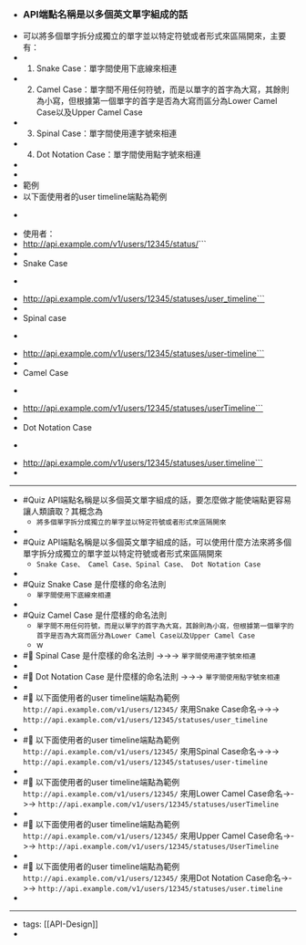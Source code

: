 - ### API端點名稱是以多個英文單字組成的話
- 可以將多個單字拆分成獨立的單字並以特定符號或者形式來區隔開來，主要有：
- 1. Snake Case：單字間使用下底線來相連
- 2. Camel Case：單字間不用任何符號，而是以單字的首字為大寫，其餘則為小寫，但根據第一個單字的首字是否為大寫而區分為Lower Camel Case以及Upper Camel Case
- 3. Spinal Case：單字間使用連字號來相連
- 4. Dot Notation Case：單字間使用點字號來相連
- 
- 
- 範例
- 以下面使用者的user timeline端點為範例
- ```javascript
- 使用者：
- http://api.example.com/v1/users/12345/status/<timeline>```
- 
- Snake Case
- ```javascript
- http://api.example.com/v1/users/12345/statuses/user_timeline```
- 
- Spinal case
- ```javascript
- http://api.example.com/v1/users/12345/statuses/user-timeline```
- 
- Camel Case
- ```javascript
- http://api.example.com/v1/users/12345/statuses/userTimeline```
- 
- Dot Notation Case
- ```javascript
- http://api.example.com/v1/users/12345/statuses/user.timeline```
- 
- ---
- #Quiz API端點名稱是以多個英文單字組成的話，要怎麼做才能使端點更容易讓人類讀取？其概念為
    -  `將多個單字拆分成獨立的單字並以特定符號或者形式來區隔開來`
- 
- #Quiz API端點名稱是以多個英文單字組成的話，可以使用什麼方法來將多個單字拆分成獨立的單字並以特定符號或者形式來區隔開來 
    - `Snake Case、 Camel Case、Spinal Case、 Dot Notation Case`
- 
- #Quiz Snake Case 是什麼樣的命名法則 
    - `單字間使用下底線來相連`
- 
- #Quiz Camel Case 是什麼樣的命名法則 
    -  `單字間不用任何符號，而是以單字的首字為大寫，其餘則為小寫，但根據第一個單字的首字是否為大寫而區分為Lower Camel Case以及Upper Camel Case`
    - w
- #🧠 Spinal Case 是什麼樣的命名法則 ->->-> `單字間使用連字號來相連`
- <!--SR:!2023-11-29,155,250-->
- #🧠 Dot Notation Case 是什麼樣的命名法則 ->->-> `單字間使用點字號來相連`
- <!--SR:!2024-02-28,210,250-->
- #🧠 以下面使用者的user timeline端點為範例 `http://api.example.com/v1/users/12345/`  來用Snake Case命名->->-> `http://api.example.com/v1/users/12345/statuses/user_timeline`
- <!--SR:!2023-12-20,164,250-->
- #🧠 以下面使用者的user timeline端點為範例 `http://api.example.com/v1/users/12345/`  來用Spinal Case命名->->-> `http://api.example.com/v1/users/12345/statuses/user-timeline`
- <!--SR:!2023-12-23,173,250-->
- #🧠 以下面使用者的user timeline端點為範例 `http://api.example.com/v1/users/12345/`  來用Lower Camel Case命名->->-> `http://api.example.com/v1/users/12345/statuses/userTimeline`
- <!--SR:!2023-12-29,173,250-->
- #🧠 以下面使用者的user timeline端點為範例 `http://api.example.com/v1/users/12345/`  來用Upper Camel Case命名->->-> `http://api.example.com/v1/users/12345/statuses/UserTimeline`
- <!--SR:!2023-10-25,120,230-->
- #🧠 以下面使用者的user timeline端點為範例 `http://api.example.com/v1/users/12345/`  來用Dot Notation Case命名->->-> `http://api.example.com/v1/users/12345/statuses/user.timeline`
- <!--SR:!2024-04-03,232,250-->
- ---
- tags: [[API-Design]]
- 

